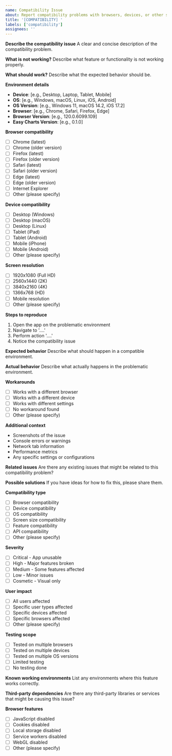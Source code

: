 ```yaml
---
name: Compatibility Issue
about: Report compatibility problems with browsers, devices, or other software
title: '[COMPATIBILITY] '
labels: ['compatibility']
assignees: ''
---
```


**Describe the compatibility issue**
A clear and concise description of the compatibility problem.

**What is not working?**
Describe what feature or functionality is not working properly.

**What should work?**
Describe what the expected behavior should be.

**Environment details**
- **Device**: [e.g., Desktop, Laptop, Tablet, Mobile]
- **OS**: [e.g., Windows, macOS, Linux, iOS, Android]
- **OS Version**: [e.g., Windows 11, macOS 14.2, iOS 17.2]
- **Browser**: [e.g., Chrome, Safari, Firefox, Edge]
- **Browser Version**: [e.g., 120.0.6099.109]
- **Easy Charts Version**: [e.g., 0.1.0]

**Browser compatibility**
- [ ] Chrome (latest)
- [ ] Chrome (older version)
- [ ] Firefox (latest)
- [ ] Firefox (older version)
- [ ] Safari (latest)
- [ ] Safari (older version)
- [ ] Edge (latest)
- [ ] Edge (older version)
- [ ] Internet Explorer
- [ ] Other (please specify)

**Device compatibility**
- [ ] Desktop (Windows)
- [ ] Desktop (macOS)
- [ ] Desktop (Linux)
- [ ] Tablet (iPad)
- [ ] Tablet (Android)
- [ ] Mobile (iPhone)
- [ ] Mobile (Android)
- [ ] Other (please specify)

**Screen resolution**
- [ ] 1920x1080 (Full HD)
- [ ] 2560x1440 (2K)
- [ ] 3840x2160 (4K)
- [ ] 1366x768 (HD)
- [ ] Mobile resolution
- [ ] Other (please specify)

**Steps to reproduce**
1. Open the app on the problematic environment
2. Navigate to '....'
3. Perform action '....'
4. Notice the compatibility issue

**Expected behavior**
Describe what should happen in a compatible environment.

**Actual behavior**
Describe what actually happens in the problematic environment.

**Workarounds**
- [ ] Works with a different browser
- [ ] Works with a different device
- [ ] Works with different settings
- [ ] No workaround found
- [ ] Other (please specify)

**Additional context**
- Screenshots of the issue
- Console errors or warnings
- Network tab information
- Performance metrics
- Any specific settings or configurations

**Related issues**
Are there any existing issues that might be related to this compatibility problem?

**Possible solutions**
If you have ideas for how to fix this, please share them.

**Compatibility type**
- [ ] Browser compatibility
- [ ] Device compatibility
- [ ] OS compatibility
- [ ] Screen size compatibility
- [ ] Feature compatibility
- [ ] API compatibility
- [ ] Other (please specify)

**Severity**
- [ ] Critical - App unusable
- [ ] High - Major features broken
- [ ] Medium - Some features affected
- [ ] Low - Minor issues
- [ ] Cosmetic - Visual only

**User impact**
- [ ] All users affected
- [ ] Specific user types affected
- [ ] Specific devices affected
- [ ] Specific browsers affected
- [ ] Other (please specify)

**Testing scope**
- [ ] Tested on multiple browsers
- [ ] Tested on multiple devices
- [ ] Tested on multiple OS versions
- [ ] Limited testing
- [ ] No testing done

**Known working environments**
List any environments where this feature works correctly.

**Third-party dependencies**
Are there any third-party libraries or services that might be causing this issue?

**Browser features**
- [ ] JavaScript disabled
- [ ] Cookies disabled
- [ ] Local storage disabled
- [ ] Service workers disabled
- [ ] WebGL disabled
- [ ] Other (please specify)
